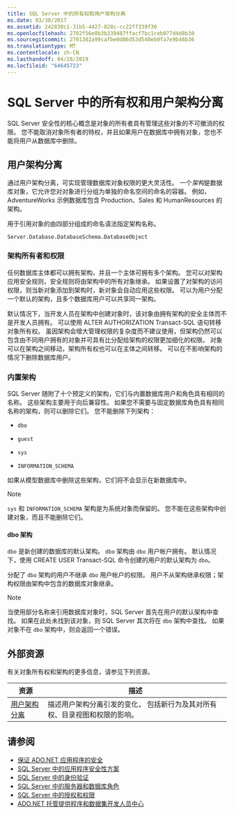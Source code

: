 ```yaml
---
title: SQL Server 中的所有权和用户架构分离
ms.date: 03/30/2017
ms.assetid: 242830c1-31b5-4427-828c-cc22ff339f30
ms.openlocfilehash: 2702f56e8b3b339487ffacf7bc1ceb077d4d8b30
ms.sourcegitcommit: 2701302a99cafbe0d86d53d540eb0fa7e9b46b36
ms.translationtype: MT
ms.contentlocale: zh-CN
ms.lasthandoff: 04/28/2019
ms.locfileid: "64645723"
---
```

# <a name="ownership-and-user-schema-separation-in-sql-server"></a>SQL Server 中的所有权和用户架构分离
SQL Server 安全性的核心概念是对象的所有者具有管理这些对象的不可撤消的权限。 您不能取消对象所有者的特权，并且如果用户在数据库中拥有对象，您也不能将用户从数据库中删除。  
  
## <a name="user-schema-separation"></a>用户架构分离  
 通过用户架构分离，可实现管理数据库对象权限的更大灵活性。 一个*架构*是数据库对象，它允许您对对象进行分组为单独的命名空间的命名的容器。 例如，AdventureWorks 示例数据库包含 Production、Sales 和 HumanResources 的架构。  
  
 用于引用对象的由四部分组成的命名语法指定架构名称。  
  
```  
Server.Database.DatabaseSchema.DatabaseObject  
```  
  
### <a name="schema-owners-and-permissions"></a>架构所有者和权限  
 任何数据库主体都可以拥有架构，并且一个主体可拥有多个架构。 您可以对架构应用安全规则，安全规则将由架构中的所有对象继承。 如果设置了对架构的访问权限，则当新对象添加到架构时，新对象会自动应用这些权限。 可以为用户分配一个默认的架构，且多个数据库用户可以共享同一架构。  
  
 默认情况下，当开发人员在架构中创建对象时，该对象由拥有架构的安全主体而不是开发人员拥有。 可以使用 ALTER AUTHORIZATION Transact-SQL 语句转移对象所有权。 虽因架构会增大管理权限的复杂度而不建议使用，但架构仍然可以包含由不同用户拥有的对象并可具有比分配给架构的权限更加细化的权限。 对象可以在架构之间移动，架构所有权也可以在主体之间转移。 可以在不影响架构的情况下删除数据库用户。  
  
### <a name="built-in-schemas"></a>内置架构  
 SQL Server 随附了十个预定义的架构，它们与内置数据库用户和角色具有相同的名称。 这些架构主要用于向后兼容性。 如果您不需要与固定数据库角色具有相同名称的架构，则可以删除它们。 您不能删除下列架构：  
  
- `dbo`  
  
- `guest`  
  
- `sys`  
  
- `INFORMATION_SCHEMA`  
  
 如果从模型数据库中删除这些架构，它们将不会显示在新数据库中。  
  
> [!NOTE]
>  `sys` 和 `INFORMATION_SCHEMA` 架构是为系统对象而保留的。 您不能在这些架构中创建对象，而且不能删除它们。  
  
#### <a name="the-dbo-schema"></a>dbo 架构  
 `dbo` 是新创建的数据库的默认架构。 `dbo` 架构由 `dbo` 用户帐户拥有。 默认情况下，使用 CREATE USER Transact-SQL 命令创建的用户的默认架构为 `dbo`。  
  
 分配了 `dbo` 架构的用户不继承 `dbo` 用户帐户的权限。 用户不从架构继承权限；架构权限由架构中包含的数据库对象继承。  
  
> [!NOTE]
>  当使用部分名称来引用数据库对象时，SQL Server 首先在用户的默认架构中查找。 如果在此处未找到该对象，则 SQL Server 其次将在 `dbo` 架构中查找。 如果对象不在 `dbo` 架构中，则会返回一个错误。  
  
## <a name="external-resources"></a>外部资源  
 有关对象所有权和架构的更多信息，请参见下列资源。  
  
|资源|描述|  
|--------------|-----------------|  
|[用户架构分离](https://docs.microsoft.com/previous-versions/sql/sql-server-2008-r2/ms190387(v=sql.105))|描述用户架构分离引发的变化， 包括新行为及其对所有权、目录视图和权限的影响。|  
  
## <a name="see-also"></a>请参阅

- [保证 ADO.NET 应用程序的安全](../../../../../docs/framework/data/adonet/securing-ado-net-applications.md)
- [SQL Server 中的应用程序安全性方案](../../../../../docs/framework/data/adonet/sql/application-security-scenarios-in-sql-server.md)
- [SQL Server 中的身份验证](../../../../../docs/framework/data/adonet/sql/authentication-in-sql-server.md)
- [SQL Server 中的服务器和数据库角色](../../../../../docs/framework/data/adonet/sql/server-and-database-roles-in-sql-server.md)
- [SQL Server 中的授权和权限](../../../../../docs/framework/data/adonet/sql/authorization-and-permissions-in-sql-server.md)
- [ADO.NET 托管提供程序和数据集开发人员中心](https://go.microsoft.com/fwlink/?LinkId=217917)
